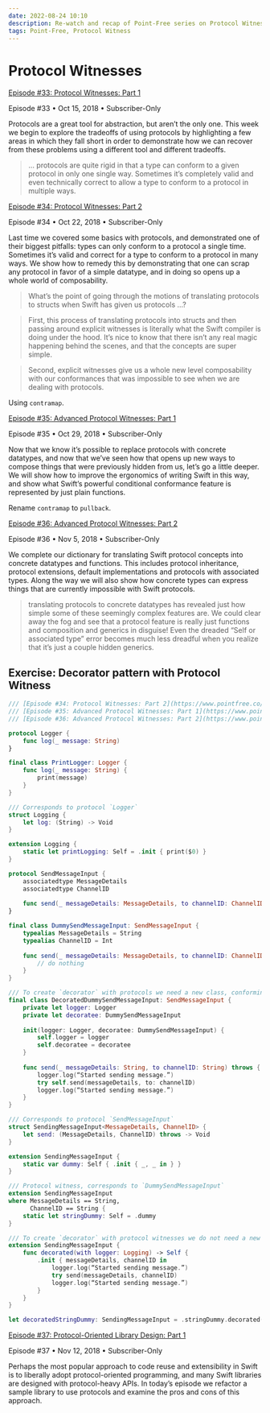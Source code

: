 ```yaml
---
date: 2022-08-24 10:10
description: Re-watch and recap of Point-Free series on Protocol Witnesses
tags: Point-Free, Protocol Witness
---
```

# Protocol Witnesses

[Episode #33: Protocol Witnesses: Part 1](https://www.pointfree.co/episodes/ep33-protocol-witnesses-part-1)

Episode #33 • Oct 15, 2018 • Subscriber-Only

Protocols are a great tool for abstraction, but aren’t the only one. This week we begin to explore the tradeoffs of using protocols by highlighting a few areas in which they fall short in order to demonstrate how we can recover from these problems using a different tool and different tradeoffs.

> ... protocols are quite rigid in that a type can conform to a given protocol in only one single way. Sometimes it’s completely valid and even technically correct to allow a type to conform to a protocol in multiple ways.


[Episode #34: Protocol Witnesses: Part 2](https://www.pointfree.co/episodes/ep34-protocol-witnesses-part-2)

Episode #34 • Oct 22, 2018 • Subscriber-Only

Last time we covered some basics with protocols, and demonstrated one of their biggest pitfalls: types can only conform to a protocol a single time. Sometimes it’s valid and correct for a type to conform to a protocol in many ways. We show how to remedy this by demonstrating that one can scrap any protocol in favor of a simple datatype, and in doing so opens up a whole world of composability.

> What’s the point of going through the motions of translating protocols to structs when Swift has given us protocols ...?

> First, this process of translating protocols into structs and then passing around explicit witnesses is literally what the Swift compiler is doing under the hood. It’s nice to know that there isn’t any real magic happening behind the scenes, and that the concepts are super simple.

> Second, explicit witnesses give us a whole new level composability with our conformances that was impossible to see when we are dealing with protocols.

Using `contramap`.


[Episode #35: Advanced Protocol Witnesses: Part 1](https://www.pointfree.co/episodes/ep35-advanced-protocol-witnesses-part-1)

Episode #35 • Oct 29, 2018 • Subscriber-Only

Now that we know it’s possible to replace protocols with concrete datatypes, and now that we’ve seen how that opens up new ways to compose things that were previously hidden from us, let’s go a little deeper. We will show how to improve the ergonomics of writing Swift in this way, and show what Swift’s powerful conditional conformance feature is represented by just plain functions.

Rename `contramap` to `pullback`.


[Episode #36: Advanced Protocol Witnesses: Part 2](https://www.pointfree.co/episodes/ep36-advanced-protocol-witnesses-part-2)

Episode #36 • Nov 5, 2018 • Subscriber-Only

We complete our dictionary for translating Swift protocol concepts into concrete datatypes and functions. This includes protocol inheritance, protocol extensions, default implementations and protocols with associated types. Along the way we will also show how concrete types can express things that are currently impossible with Swift protocols.

> translating protocols to concrete datatypes has revealed just how simple some of these seemingly complex features are. We could clear away the fog and see that a protocol feature is really just functions and composition and generics in disguise! Even the dreaded “Self or associated type” error becomes much less dreadful when you realize that it’s just a couple hidden generics.


## Exercise: Decorator pattern with Protocol Witness

```swift
/// [Episode #34: Protocol Witnesses: Part 2](https://www.pointfree.co/episodes/ep34-protocol-witnesses-part-2)
/// [Episode #35: Advanced Protocol Witnesses: Part 1](https://www.pointfree.co/episodes/ep35-advanced-protocol-witnesses-part-1)
/// [Episode #36: Advanced Protocol Witnesses: Part 2](https://www.pointfree.co/episodes/ep36-advanced-protocol-witnesses-part-2)

protocol Logger {
    func log(_ message: String)
}

final class PrintLogger: Logger {
    func log(_ message: String) {
        print(message)
    }
}

/// Corresponds to protocol `Logger`
struct Logging {
    let log: (String) -> Void
}

extension Logging {
    static let printLogging: Self = .init { print($0) }
}

protocol SendMessageInput {
    associatedtype MessageDetails
    associatedtype ChannelID
    
    func send(_ messageDetails: MessageDetails, to channelID: ChannelID) throws
}

final class DummySendMessageInput: SendMessageInput {
    typealias MessageDetails = String
    typealias ChannelID = Int
    
    func send(_ messageDetails: MessageDetails, to channelID: ChannelID) throws {
        // do nothing
    }
}

/// To create `decorator` with protocols we need a new class, conforming to `SendMessageInput`, and initialized with `logger` and `decoratee`
final class DecoratedDummySendMessageInput: SendMessageInput {
    private let logger: Logger
    private let decoratee: DummySendMessageInput
    
    init(logger: Logger, decoratee: DummySendMessageInput) {
        self.logger = logger
        self.decoratee = decoratee
    }
    
    func send(_ messageDetails: String, to channelID: String) throws {
        logger.log(“Started sending message.”)
        try self.send(messageDetails, to: channelID)
        logger.log(“Started sending message.”)
    }
}

/// Corresponds to protocol `SendMessageInput`
struct SendingMessageInput<MessageDetails, ChannelID> {
    let send: (MessageDetails, ChannelID) throws -> Void
}

extension SendingMessageInput {
    static var dummy: Self { .init { _, _ in } }
}

/// Protocol witness, corresponds to `DummySendMessageInput`
extension SendingMessageInput
where MessageDetails == String,
      ChannelID == String {
    static let stringDummy: Self = .dummy
}

/// To create `decorator` with protocol witnesses we do not need a new type, just a function that extends existing type with injected instance of `Logging`
extension SendingMessageInput {
    func decorated(with logger: Logging) -> Self {
        .init { messageDetails, channelID in
            logger.log(“Started sending message.”)
            try send(messageDetails, channelID)
            logger.log(“Started sending message.”)
        }
    }
}

let decoratedStringDummy: SendingMessageInput = .stringDummy.decorated(with: .printLogging)
```


[Episode #37: Protocol-Oriented Library Design: Part 1](https://www.pointfree.co/episodes/ep37-protocol-oriented-library-design-part-1)

Episode #37 • Nov 12, 2018 • Subscriber-Only

Perhaps the most popular approach to code reuse and extensibility in Swift is to liberally adopt protocol-oriented programming, and many Swift libraries are designed with protocol-heavy APIs. In today’s episode we refactor a sample library to use protocols and examine the pros and cons of this approach.







